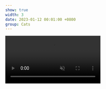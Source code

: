 ```yaml
---
show: true
width: 3
date: 2023-01-12 00:01:00 +0800
group: Cats
---
```

<video autoplay muted loop playsinline class="w-100 rounded">
  <source src="{{ '/assets/images/cat/catvid3.mp4' | relative_url }}" type="video/mp4">
</video>
